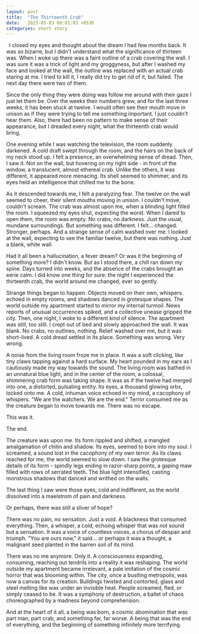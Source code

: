 ```yaml
---
layout: post
title:  "The Thirteenth Crab"
date:   2025-05-03 00:01:03 +0530
categories: short story
---
```


&nbsp; I closed my eyes and thought about the dream I had few months back. It was so bizarre, but I didn't understand what the significance of thirteen was. When I woke up there was a faint outline of a crab covering the wall. I was sure it was a trick of light and my groggyness, but after I washed my face and looked at the wall, the outline was replaced with an actual crab staring at me. I tried to kill it, I really did try to get rid of it, but failed. The next day there were two of them.

Since the only thing they were doing was follow me around with their gaze I just let them be. Over the weeks their numbers grew, and for the last three weeks, it has been stuck at twelve. I would often see their mouth move in unison as if they were trying to tell me something important. I just couldn't hear them. Also, there had been no pattern to make sense of their appearance, but I dreaded every night, what the thirteenth crab would bring.

One evening while I was watching the television, the room suddenly darkened. A cold draft swept through the room, and the hairs on the back of my neck stood up. I felt a presence, an overwhelming sense of dread. Then, I saw it. Not on the wall, but hovering on my right side - in front of the window, a translucent, almost ethereal crab. Unlike the others, it was different, it appeared more menacing. Its shell seemed to shimmer, and its eyes held an intelligence that chilled me to the bone.

As it descended towards me, I felt a paralyzing fear. The twelve on the wall seemed to cheer, their silent mouths moving in unison. I couldn't move, couldn't scream. The crab was almost upon me, when a blinding light filled the room. I squeezed my eyes shut, expecting the worst. When I dared to open them, the room was empty. No crabs, no darkness. Just the usual, mundane surroundings. But something was different. I felt... changed. Stronger, perhaps. And a strange sense of calm washed over me. I looked at the wall, expecting to see the familiar twelve, but there was nothing. Just a blank, white wall.

Had it all been a hallucination, a fever dream? Or was it the beginning of something more? I didn't know. But as I stood there, a chill ran down my spine. Days turned into weeks, and the absence of the crabs brought an eerie calm. I did know one thing for sure: the night I experienced the thirteenth crab, the world around me changed, ever so gently.

Strange things began to happen. Objects moved on their own, whispers echoed in empty rooms, and shadows danced in grotesque shapes. The world outside my apartment started to mirror my internal turmoil. News reports of unusual occurrences spiked, and a collective unease gripped the city. Then, one night, I woke to a different kind of silence. The apartment was still, too still. I crept out of bed and slowly approached the wall. It was blank. No crabs, no outlines, nothing. Relief washed over me, but it was short-lived. A cold dread settled in its place. Something was wrong. Very wrong.

A noise from the living room froze me in place. It was a soft clicking, like tiny claws tapping against a hard surface. My heart pounded in my ears as I cautiously made my way towards the sound. The living room was bathed in an unnatural blue light, and in the center of the room, a colossal, shimmering crab form was taking shape. It was as if the twelve had merged into one, a distorted, pulsating entity. Its eyes, a thousand glowing orbs, locked onto me. A cold, inhuman voice echoed in my mind, a cacophony of whispers. "We are the watchers. We are the end." Terror consumed me as the creature began to move towards me. There was no escape.

This was it.

The end.

The creature was upon me. Its form rippled and shifted, a mangled amalgamation of chitin and shadow. Its eyes, seemed to bore into my soul. I screamed, a sound lost in the cacophony of my own terror. As its claws reached for me, the world seemed to slow down. I saw the grotesque details of its form - spindly legs ending in razor-sharp points, a gaping maw filled with rows of serrated teeth. The blue light intensified, casting monstrous shadows that danced and writhed on the walls.

The last thing I saw were those eyes, cold and indifferent, as the world dissolved into a maelstrom of pain and darkness.

Or perhaps, there was still a sliver of hope?

There was no pain, no sensation. Just a void. A blackness that consumed everything. Then, a whisper, a cold, echoing whisper that was not sound but a sensation. It was a voice of countless voices, a chorus of despair and triumph. "You are ours now," it said... or perhaps it was a thought, a malignant seed planted in the barren soil of its mind.

There was no me anymore. Only it. A consciousness expanding, consuming, reaching out tendrils into a reality it was reshaping. The world outside my apartment became irrelevant, a pale imitation of the cosmic horror that was blooming within. The city, once a bustling metropolis, was now a canvas for its creation. Buildings twisted and contorted, glass and steel melting like wax under an invisible heat. People screamed, fled, or simply ceased to be. It was a symphony of destruction, a ballet of chaos choreographed by a madness beyond comprehension.

And at the heart of it all, a being was born, a cosmic abomination that was part man, part crab, and something far, far worse. A being that was the end of everything, and the beginning of something infinitely more terrifying.
